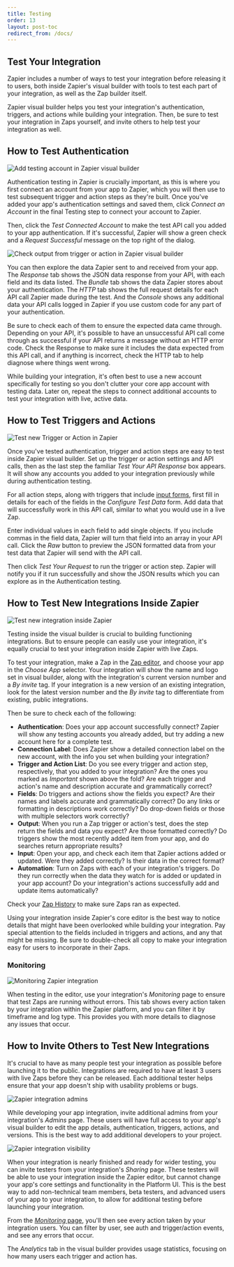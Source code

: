```yaml
---
title: Testing
order: 13
layout: post-toc
redirect_from: /docs/
---
```


## Test Your Integration

Zapier includes a number of ways to test your integration before releasing it to users, both inside Zapier's visual builder with tools to test each part of your integration, as well as the Zap builder itself.

Zapier visual builder helps you test your integration's authentication, triggers, and actions while building your integration. Then, be sure to test your integration in Zaps yourself, and invite others to help test your integration as well.

## How to Test Authentication

![Add testing account in Zapier visual builder](https://cdn.zapier.com/storage/photos/5cf2d6babbcb4352e00db0d078d4f14a.png)

Authentication testing in Zapier is crucially important, as this is where you first connect an account from your app to Zapier, which you will then use to test subsequent trigger and action steps as they're built. Once you've added your app's authentication settings and saved them, click _Connect an Account_ in the final Testing step to connect your account to Zapier.

Then, click the _Test Connected Account_ to make the test API call you added to your app authentication. If it's successful, Zapier will show a green check and a _Request Successful_ message on the top right of the dialog.

![Check output from trigger or action in Zapier visual builder](https://cdn.zapier.com/storage/photos/c5dfa2f8ce56471ff1af456a747f6c99.png)

You can then explore the data Zapier sent to and received from your app. The _Response_ tab shows the JSON data response from your API, with each field and its data listed. The _Bundle_ tab shows the data Zapier stores about your authentication. The _HTTP_ tab shows the full request details for each API call Zapier made during the test. And the _Console_ shows any additional data your API calls logged in Zapier if you use custom code for any part of your authentication.

Be sure to check each of them to ensure the expected data came through. Depending on your API, it's possible to have an unsuccessful API call come through as successful if your API returns a message without an HTTP error code. Check the Response to make sure it includes the data expected from this API call, and if anything is incorrect, check the HTTP tab to help diagnose where things went wrong.

While building your integration, it's often best to use a new account specifically for testing so you don't clutter your core app account with testing data. Later on, repeat the steps to connect additional accounts to test your integration with live, active data.

## How to Test Triggers and Actions

![Test new Trigger or Action in Zapier](https://cdn.zapier.com/storage/photos/08abf6c9d3eade40363fdd5cc8743ef2.png)

Once you've tested authentication, trigger and action steps are easy to test inside Zapier visual builder. Set up the trigger or action settings and API calls, then as the last step the familiar _Test Your API Response_ box appears. It will show any accounts you added to your integration previously while during authentication testing.

For all action steps, along with triggers that include [input forms](https://platform.zapier.com/docs/input-designer), first fill in details for each of the fields in the _Configure Test Data_ form. Add data that will successfully work in this API call, similar to what you would use in a live Zap.

Enter individual values in each field to add single objects. If you include commas in the field data, Zapier will turn that field into an array in your API call. Click the _Raw_ button to preview the JSON formatted data from your test data that Zapier will send with the API call.

Then click _Test Your Request_ to run the trigger or action step. Zapier will notify you if it run successfully and show the JSON results which you can explore as in the Authentication testing.

## How to Test New Integrations Inside Zapier

![Test new integration inside Zapier](https://cdn.zapier.com/storage/photos/c288a4e327ca0506da1a93e56c580e6d.png)

Testing inside the visual builder is crucial to building functioning integrations. But to ensure people can easily use your integration, it's equally crucial to test your integration inside Zapier with live Zaps.

To test your integration, make a Zap in the [Zap editor](https://zapier.com/app/editor/), and choose your app in the _Choose App_ selector. Your integration will show the name and logo set in visual builder, along with the integration's current version number and a _By invite_ tag. If your integration is a new version of an existing integration, look for the latest version number and the _By invite_ tag to differentiate from existing, public integrations.

Then be sure to check each of the following:

- **Authentication**: Does your app account successfully connect? Zapier will show any testing accounts you already added, but try adding a new account here for a complete test.
- **Connection Label**: Does Zapier show a detailed connection label on the new account, with the info you set when building your integration?
- **Trigger and Action List**: Do you see every trigger and action step, respectively, that you added to your integration? Are the ones you marked as _Important_ shown above the fold? Are each trigger and action's name and description accurate and grammatically correct?
- **Fields**: Do triggers and actions show the fields you expect? Are their names and labels accurate and grammatically correct? Do any links or formatting in descriptions work correctly? Do drop-down fields or those with multiple selectors work correctly?
- **Output**: When you run a Zap trigger or action's test, does the step return the fields and data you expect? Are those formatted correctly? Do triggers show the most recently added item from your app, and do searches return appropriate results?
- **Input**: Open your app, and check each item that Zapier actions added or updated. Were they added correctly? Is their data in the correct format?
- **Automation**: Turn on Zaps with each of your integration's triggers. Do they run correctly when the data they watch for is added or updated in your app account? Do your integration's actions successfully add and update items automatically?

Check your [Zap History](https://zapier.com/app/history) to make sure Zaps ran as expected.

Using your integration inside Zapier's core editor is the best way to notice details that might have been overlooked while building your integration. Pay special attention to the fields included in triggers and actions, and any that might be missing. Be sure to double-check all copy to make your integration easy for users to incorporate in their Zaps.

### Monitoring

![Monitoring Zapier integration](https://cdn.zapier.com/storage/photos/9797530c2c6c7d5ea56dbc3d43e1ffaa.png)

When testing in the editor, use your integration's _Monitoring_ page to ensure that test Zaps are running without errors. This tab shows every action taken by your integration within the Zapier platform, and you can filter it by timeframe and log type. This provides you with more details to diagnose any issues that occur.

## How to Invite Others to Test New Integrations

It's crucial to have as many people test your integration as possible before launching it to the public. Integrations are required to have at least 3 users with live Zaps before they can be released. Each additional tester helps ensure that your app doesn't ship with usability problems or bugs.

![Zapier integration admins](https://cdn.zapier.com/storage/photos/5db3a5364349cbb17812e02e1eeddf11_2.png)

While developing your app integration, invite additional admins from your integration's _Admins_ page. These users will have full access to your app's visual builder to edit the app details, authentication, triggers, actions, and versions. This is the best way to add additional developers to your project.

![Zapier integration visibility](https://cdn.zapier.com/storage/photos/c818563358f8566d969e9be09a560220.png)

When your integration is nearly finished and ready for wider testing, you can invite testers from your integration's _Sharing_ page. These testers will be able to use your integration inside the Zapier editor, but cannot change your app's core settings and functionality in the Platform UI. This is the best way to add non-technical team members, beta testers, and advanced users of your app to your integration, to allow for additional testing before launching your integration.

From the [_Monitoring_ page](#monitoring), you'll then see every action taken by your integration users. You can filter by user, see auth and trigger/action events, and see any errors that occur.

The _Analytics_ tab in the visual builder provides usage statistics, focusing on how many users each trigger and action has.